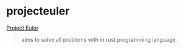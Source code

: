 # projecteuler
[Project Eulor](https://projecteuler.net/)
> aims to solve all problems with in rust programming language.